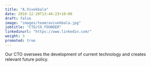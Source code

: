 ```yaml
---
title: "A.Vivekbala"
date: 2018-12-20T13:44:23+10:00
draft: false
image: "images/team/avivekbala.jpg"
jobtitle: "CTO/CO_FOUNDER"
linkedinurl: "https://www.linkedin.com/"
weight: 3
promoted: true
---
```


Our CTO oversees the development of current technology and creates relevant future policy. 
